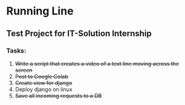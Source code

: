 # Running Line
## Test Project for IT-Solution Internship
### Tasks:
1. <s> Write a script that creates a video of a text line moving across the screen </s>
2. <s> Post to Google Colab </s>
3. <s> Create view for django </s>
4. Deploy django on linux
5. <s> Save all incoming requests to a DB </s>
